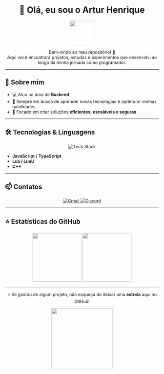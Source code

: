 <h1 align="center">👋 Olá, eu sou o Artur Henrique</h1>

<p align="center">
  <img src="https://media.giphy.com/media/hvRJCLFzcasrR4ia7z/giphy.gif" width="80">
</p>

<p align="center">
  Bem-vindo ao meu repositório! 🚀<br>
  Aqui você encontrará projetos, estudos e experimentos que desenvolvi ao longo da minha jornada como programador.
</p>

---

## 🚀 Sobre mim  

- 💻 Atuo na área de **Backend**  
- 🌱 Sempre em busca de aprender novas tecnologias e aprimorar minhas habilidades  
- 🎯 Focado em criar soluções **eficientes, escaláveis e seguras**  

---

## 🛠️ Tecnologias & Linguagens  

<p align="center">
  <img src="https://skillicons.dev/icons?i=js,ts,lua,cpp,github,nodejs" alt="Tech Stack" />
</p>

- **JavaScript / TypeScript**  
- **Lua / LuaU**  
- **C++**  

---

## 📫 Contatos  

<p align="center">
  <a href="mailto:hharturcarmello@gmail.com">
    <img src="https://img.shields.io/badge/-Gmail-D14836?style=for-the-badge&logo=gmail&logoColor=white" alt="Gmail"/>
  </a>
  <a href="https://discord.com/users/npcxyz_">
    <img src="https://img.shields.io/badge/-Discord-5865F2?style=for-the-badge&logo=discord&logoColor=white" alt="Discord"/>
  </a>
</p>

---

## ⭐ Estatísticas do GitHub  

<p align="center">
  <img src="https://github-readme-stats.vercel.app/api?username=arturhenrique&show_icons=true&theme=tokyonight&include_all_commits=true"" height="160"/>
  <img src="https://github-readme-streak-stats.herokuapp.com/?user=arturhenrique&theme=tokyonight" height="160"/>
</p>

---

<p align="center">⭐ Se gostou de algum projeto, não esqueça de deixar uma <b>estrela</b> aqui no GitHub!</p>
<p align="center">
  <img src="https://media.giphy.com/media/jpVnC65DmYeyRL4LHS/giphy.gif" width="200">
</p>
